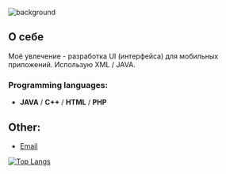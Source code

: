 ![background](https://via.placeholder.com/1200x300.png?text=Welcome+to+My+GitHub)

## О себе

Моё увлечение - разработка UI (интерфейса) для мобильных приложений.
Использую XML / JAVA.

### Programming languages:

- **JAVA** / **C++** / **HTML** / **PHP**

## Other:

- [Email](mailto:mitkonogit@gmail.com)

[![Top Langs](https://github-readme-stats.vercel.app/api/top-langs/?username=DKonoGit&layout=compact)](https://github.com/anuraghazra/github-readme-stats)
